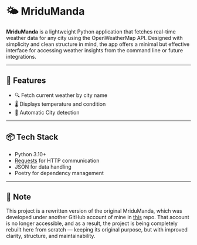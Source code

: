 # 🌤️ MriduManda

**MriduManda** is a lightweight Python application that fetches real-time weather data for any city using the OpenWeatherMap API. Designed with simplicity and clean structure in mind, the app offers a minimal but effective interface for accessing weather insights from the command line or future integrations.

---

## 🚀 Features

- 🔍 Fetch current weather by city name
- 🌡️ Displays temperature and condition
- 🌆 Automatic City detection

---

## 📦 Tech Stack

- Python 3.10+
- [Requests](https://pypi.org/project/requests/) for HTTP communication
- JSON for data handling
- Poetry for dependency management

---

## 📍 Note

This project is a rewritten version of the original MriduManda, which was developed under another GitHub account of mine in [this](https://github.com/shvedt/mridu-manda.git) repo. That account is no longer accessible, and as a result, the project is being completely rebuilt here from scratch — keeping its original purpose, but with improved clarity, structure, and maintainability.